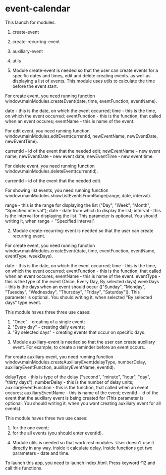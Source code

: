 # event-calendar

This launch for modules.
1) create-event
2) create-recurring-event
3) auxiliary-event
4) utils

1) Module create-event is needed so that the user can create events for a specific dates and times, edit and delete creating events. as well as displaying a list of events. This module uses utils to calculate the time before the event start.

For create event, you need running function window.mainModules.createEvent(date, time, eventFunction, eventName).

date - this is the date, on which the event occurred;
time - this is the time, on which the event occurred;
eventFunction - this is the function, that called when an event occures;
eventName - this is name of the event.

For edit event, you need running function window.mainModules.editEvent(currentId, newEventName, newEventDate, newEventTime).

currentId - id of the event that the needed edit;
newEventName - new event name;
newEventDate - new event date;
newEventTime - new event time.

For delete event, you need running function window.mainModules.deleteEvent(currentId).

currentId - id of the event that the needed edit.

For showing list events, you need running function window.mainModules.showListEventsFromRange(range, date, interval).

range - this is the range for displaying the list ("Day", "Week", "Month", "Specified interval");
date - date from which to display the list;
interval - this is the interval for displaying the list. This parameter is optional. You should writing it, when range = "Specified interval".

2) Module create-recurring-event is needed so that the user can create recurring event. 

For create event, you need running function window.mainModules.createEvent(date, time, eventFunction, eventName, eventType, weekDays).

date - this is the date, on which the event occurred;
time - this is the time, on which the event occurred;
eventFunction - this is the function, that called when an event occures;
eventName - this is name of the event.
eventType - this is the type of the event (Once, Every Day, By selected days)
weekDays - this is the days when an event should occur (["Sunday", "Monday", "Tuesday", "Wednesday", "Thursday", "Friday", "Saturday"]). This parameter is optional. You should writing it, when selected "By selected days" type event.

This module haves three three use cases:

1. "Once" - creating of a single event;
2. "Every day" - creating daily events;
3. "By selected days" - creating events that occur on specific days.

3) Module auxiliary-event is needed so that the user can create auxiliary event. For example, to create a reminder before an event occurs.

For create auxiliary event, you need running function window.mainModules.createAuxiliaryEvent(delayType, numberDelay, auxiliaryEventFunction, auxiliaryEventName, eventId).

delayType - this is type of the delay ("second", "minute", "hour", "day", "thirty days");
numberDelay - this is the number of delay units;
auxiliaryEventFunction - this is the function, that called when an event occures;
auxiliaryEventName - this is name of the event;
eventId - id of the event that the auxiliary event is being created for (This parameter is optional. You should writing it, when you want creating auxiliary event for all events).

This module haves three two use cases:

1. for the one event;
2. for the all events (you should enter eventId).

4) Module utils is needed so that work rest modules. User doesn't use it directly in any way. Inside it calculate delay. Inside functions get two parameters - date and time.

To launch this app, you need to launch index.html. Press keyword f12 and call this functions.